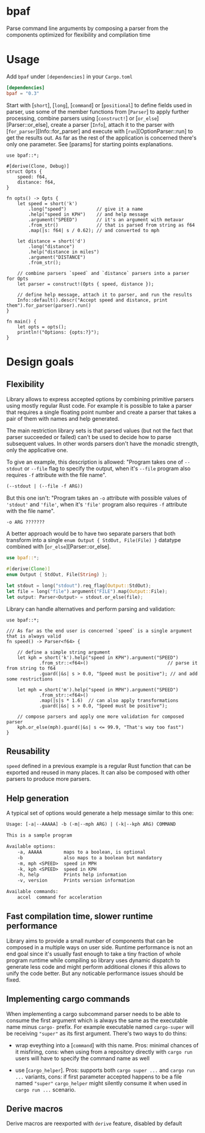 # bpaf

Parse command line arguments by composing a parser from the components optimized for
flexibility and compilation time

# Usage

Add `bpaf` under `[dependencies]` in your `Cargo.toml`

```toml
[dependencies]
bpaf = "0.3"
```

Start with [`short`], [`long`], [`command`] or [`positional`] to define fields used in parser, use
some of the member functions from [`Parser`] to apply further processing, combine parsers using
[`construct!`] or [`or_else`][Parser::or_else], create a parser [`Info`], attach it to the parser
with [`for_parser`][Info::for_parser] and execute with [`run`][OptionParser::run] to get the
results out. As far as the rest of the application is concerned there's only one parameter. See
[params] for starting points explanations.

```no_run
use bpaf::*;

#[derive(Clone, Debug)]
struct Opts {
    speed: f64,
    distance: f64,
}

fn opts() -> Opts {
    let speed = short('k')
        .long("speed")           // give it a name
        .help("speed in KPH")    // and help message
        .argument("SPEED")       // it's an argument with metavar
        .from_str()              // that is parsed from string as f64
        .map(|s: f64| s / 0.62); // and converted to mph

    let distance = short('d')
        .long("distance")
        .help("distance in miles")
        .argument("DISTANCE")
        .from_str();

    // combine parsers `speed` and `distance` parsers into a parser for Opts
    let parser = construct!(Opts { speed, distance });

    // define help message, attach it to parser, and run the results
    Info::default().descr("Accept speed and distance, print them").for_parser(parser).run()
}

fn main() {
    let opts = opts();
    println!("Options: {opts:?}");
}
```

# Design goals

## Flexibility

Library allows to express accepted options by combining primitive parsers using mostly regular
Rust code. For example it is possible to take a parser that requires a single floating point
number and create a parser that takes a pair of them with names and help generated.

The main restriction library sets is that parsed values (but not the fact that parser succeeded
or failed) can't be used to decide how to parse subsequent values. In other words parsers don't
have the monadic strength, only the applicative one.


To give an example, this description is allowed:
"Program takes one of `--stdout` or `--file` flag to specify the output, when it's `--file`
program also requires `-f` attribute with the file name".

```txt
(--stdout | (--file -f ARG))
```

But this one isn't:
"Program takes an `-o` attribute with possible values of `'stdout'` and `'file'`, when it's `'file'`
program also requires `-f` attribute with the file name".


```txt
-o ARG ???????
```

A better approach would be to have two separate parsers that both transform into a single
`enum Output { StdOut, File(File) }` datatype combined with [`or_else`][Parser::or_else].


```rust
use bpaf::*;

#[derive(Clone)]
enum Output { StdOut, File(String) };

let stdout = long("stdout").req_flag(Output::StdOut);
let file = long("file").argument("FILE").map(Output::File);
let output: Parser<Output> = stdout.or_else(file);
```

Library can handle alternatives and perform parsing and validation:

```no_run
use bpaf::*;

/// As far as the end user is concerned `speed` is a single argument that is always valid
fn speed() -> Parser<f64> {

    // define a simple string argument
    let kph = short('k').help("speed in KPH").argument("SPEED")
            .from_str::<f64>()                             // parse it from string to f64
            .guard(|&s| s > 0.0, "Speed must be positive"); // and add some restrictions

    let mph = short('m').help("speed in MPH").argument("SPEED")
            .from_str::<f64>()
            .map(|s|s * 1.6)  // can also apply transformations
            .guard(|&s| s > 0.0, "Speed must be positive");

    // compose parsers and apply one more validation for composed parser
    kph.or_else(mph).guard(|&s| s <= 99.9, "That's way too fast")
}
```

## Reusability

`speed` defined in a previous example is a regular Rust function that can be exported and
reused in many places. It can also be composed with other parsers to produce more parsers.

## Help generation

A typical set of options would generate a help message similar to this one:
```txt
Usage: [-a|--AAAAA] -b (-m|--mph ARG) | (-k|--kph ARG) COMMAND

This is a sample program

Available options:
    -a, AAAAA        maps to a boolean, is optional
    -b               also maps to a boolean but mandatory
    -m, mph <SPEED>  speed in MPH
    -k, kph <SPEED>  speed in KPH
    -h, help         Prints help information
    -v, version      Prints version information

Available commands:
    accel  command for acceleration
```


## Fast compilation time, slower runtime performance

Library aims to provide a small number of components that can be composed in a multiple ways on
user side. Runtime performance is not an end goal since it's usually fast enough to take a tiny
fraction of whole program runtime while compiling so library uses dynamic dispatch to generate
less code and might perform additional clones if this allows to unify the code better. But
any noticable performance issues should be fixed.


## Implementing cargo commands

When implementing a cargo subcommand parser needs to be able to consume the first argument which
is always the same as the executable name minus `cargo-` prefix. For example executable named `cargo-super`
will be receiving `"super"` as its first argument. There's two ways to do thins:

- wrap eveything into a [`command`] with this name. Pros: minimal chances of it misfiring, cons:
  when using from a repository directly with `cargo run` users will have to specify the command
  name as well

- use [`cargo_helper`]. Pros: supports both `cargo super ...` and `cargo run ...` variants, cons:
  if first parameter accepted happens to be a file named `"super"` `cargo_helper` might silently
  consume it when used in `cargo run ...` scenario.


## Derive macros

Derive macros are reexported with `derive` feature, disabled by default
